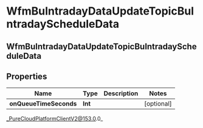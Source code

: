 # WfmBuIntradayDataUpdateTopicBuIntradayScheduleData

## WfmBuIntradayDataUpdateTopicBuIntradayScheduleData

## Properties

|Name | Type | Description | Notes|
|------------ | ------------- | ------------- | -------------|
| **onQueueTimeSeconds** | **Int** |  | [optional] |



_PureCloudPlatformClientV2@153.0.0_
